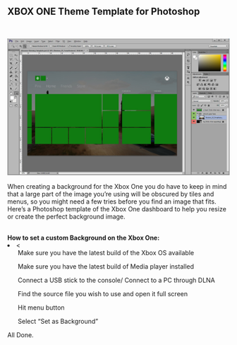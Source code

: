 <p align="center"><h2>XBOX ONE Theme Template for Photoshop</h2></p>
<br>
<p align="left"><img src="https://raw.githubusercontent.com/RAConquista/XBOX360/master/docs/images/xbox-one-template.jpg"></img></p>

<p>When creating a background for the Xbox One you do have to keep in mind that a large part of the image you’re using will be obscured by tiles and menus, so you might need a few tries before you find an image that fits. Here’s a Photoshop template of the Xbox One dashboard to help you resize or create the perfect background image.
</p>
<br>
<b>How to set a custom Background on the Xbox One:</b>
<br>

<li><<ol>Make sure you have the latest build of the Xbox OS available</ol>
<ol>Make sure you have the latest build of Media player installed</ol>
<ol>Connect a USB stick to the console/ Connect to a PC through DLNA</ol>
<ol>Find the source file you wish to use and open it full screen</ol>
<ol>Hit menu button</ol>
<ol>Select “Set as Background”</ol></li>
All Done.
